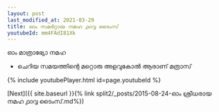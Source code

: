 ```yaml
---
layout: post
last_modified_at: 2021-03-29
title: ഓം സമർറ്റായ നമഹ ൧൦൮ ടൈംസ്
youtubeId: mm4FAdI81Xk
---
```

 
 
 ഓം മാത്രാഭ്യോ നമഹ 
 
 -  ചെറിയ സമയത്തിന്റെ മറ്റൊരു അളവുകോൽ ആരാണ് മത്രാസ് 
 
  
 
  
 
 
 
 
 
 


{% include youtubePlayer.html id=page.youtubeId %}
 
[Next]({{ site.baseurl }}{% link  split2/_posts/2015-08-24-ഓം ശ്രീധരായ നമഹ ൧൦൮ ടൈംസ്.md%})
 
